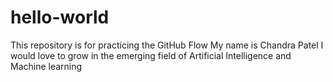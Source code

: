 # hello-world
This repository is for practicing the GitHub Flow
My name is Chandra Patel
I would love to grow in the emerging field of Artificial Intelligence and Machine learning
